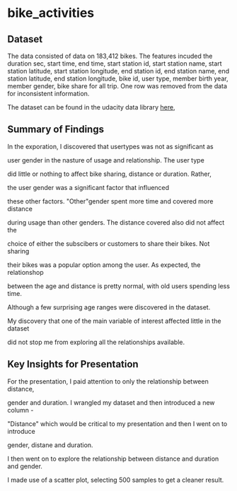 # bike_activities
## Dataset

The data consisted of data on 183,412 bikes. The features incuded the duration sec, start time, end time, start station id, start station name, start station latitude, start station longitude, end station id, end station name, end station latitude, end station longitude, bike id, user type, member birth year, member gender, bike share for all trip. One row was removed from the data for inconsistent information.

The dataset can be found in the udacity data library [here](https://video.udacity-data.com/topher/2020/October/5f91cf38-201902-fordgobike-tripdata/201902-fordgobike-tripdata.csv),

## Summary of Findings

In the exporation, I discovered that usertypes was not as significant as 

user gender in the nasture of usage and relationship. The user type 

did little or nothing to affect bike sharing, distance or duration. Rather,

the user gender was a significant factor that influenced

these other factors. "Other"gender spent more time and covered more distance 

during usage than other genders. The distance covered also did not affect the 

choice of either the subscibers or customers to share their bikes. Not sharing 

their bikes was a popular option among the user. As expected, the relationshop 

between the age and distance is pretty normal, with old users spending less time. 

Although a few surprising age ranges were discovered in the dataset.

My discovery that one of the main variable of interest affected little in the dataset

did not stop me from exploring all the relationships available.

## Key Insights for Presentation

For the presentation, I paid attention to only the relationship between distance, 

gender and duration. I wrangled my dataset and then introduced a new column - 

"Distance" which would be critical to my presentation and then I went on to introduce 

gender, distane and duration. 

I then went on to explore the relationship between distance and duration and gender.

I made use of a scatter plot, selecting 500 samples to get a cleaner result.

